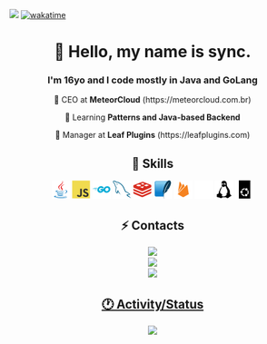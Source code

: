 ![](https://komarev.com/ghpvc/?username=syncwrld&color=dc143c)
[![wakatime](https://wakatime.com/badge/user/b89416d4-4776-4db8-b58f-0ee2770e1e2e.svg)](https://wakatime.com/@b89416d4-4776-4db8-b58f-0ee2770e1e2e)

<div>
<h1 align="center">👋 Hello, my name is sync.</h1>
<h3 align="center">I'm 16yo and I code mostly in Java and GoLang</h3>

<p align="center">📌 CEO at <strong>MeteorCloud</strong> (https://meteorcloud.com.br)</p>
<p align="center">🌱 Learning <strong>Patterns and Java-based Backend</strong></p>
<p align="center">👯 Manager at <strong>Leaf Plugins</strong> (https://leafplugins.com)</p>
</div>
<div align="center">
<h2>🚀 Skills</h2>
 <code><img height="32" src="https://raw.githubusercontent.com/devicons/devicon/master/icons/java/java-original.svg" alt="Java"/></code>
 <code><img height="32" src="https://raw.githubusercontent.com/devicons/devicon/master/icons/javascript/javascript-original.svg" alt="JavaScript"/></code>
 <code><img height="32" src="https://raw.githubusercontent.com/devicons/devicon/master/icons/go/go-original-wordmark.svg" alt="Go"/></code>
 <code><img height="32" src="https://raw.githubusercontent.com/devicons/devicon/master/icons/mysql/mysql-original.svg" alt="MySQL"/></code>
 <code><img height="32" src="https://raw.githubusercontent.com/devicons/devicon/master/icons/redis/redis-plain.svg" alt="Redis"/></code>
 <code><img height="32" src="https://raw.githubusercontent.com/devicons/devicon/master/icons/sqlite/sqlite-original.svg" alt="SQLite"/></code>
 <code><img height="32" src="https://raw.githubusercontent.com/devicons/devicon/master/icons/firebase/firebase-plain.svg" alt="Firebase"/></code>
 <code><img height="32" src="https://raw.githubusercontent.com/devicons/devicon/master/icons/discordjs/discordjs-plain.svg" alt="DiscordJS"/></code>
 <code><img height="32" src="https://raw.githubusercontent.com/devicons/devicon/master/icons/linux/linux-plain.svg" alt="Linux"/></code>
 <code><img height="32" src="https://raw.githubusercontent.com/devicons/devicon/master/icons/ubuntu/ubuntu-plain.svg" alt="Ubuntu"/></code>
</div>


<div align="center">
 <h2 align="center">⚡ Contacts</h2>
<div class="mail">
 <a href="mailto:devsynczinbr@gmail.com">
 <img src="https://img.shields.io/badge/Gmail-D14836?style=for-the-badge&logo=gmail&logoColor=white"/>
</div>
<div class="discord">
 <a href="https://discord.com/users/662402220784091146">
 <img src="https://img.shields.io/badge/Discord-282B30?style=for-the-badge&logo=discord&logoColor=white"/>
</div>
<div calss="instagram">
 <a href="https://instagram.com/iswwcc">
 <img src="https://img.shields.io/badge/Instagram-E4405F?style=for-the-badge&logo=instagram&logoColor=white"/>
</div>
 </div>
 
 <h2 align="center">🕐 Activity/Status</h2>

<div align="center">
  <a href="https://discord.com/users/662402220784091146"> 
  <img height="170em" src="https://lanyard.cnrad.dev/api/662402220784091146?idleMessage=:)"/>
</div>
